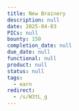 ```yaml
---
title: New Brainery
description: null
date: 2025-04-03
PICs: null
bounty: 150
completion_date: null
due_date: null
functional: null
product: null
status: null
tags:
  - earn
redirect:
  - /s/W3tL_g
---
```


